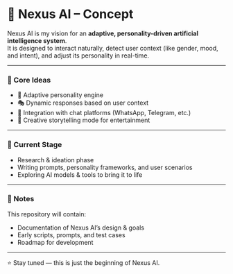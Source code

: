 # 🤖 Nexus AI – Concept  

Nexus AI is my vision for an **adaptive, personality-driven artificial intelligence system**.  
It is designed to interact naturally, detect user context (like gender, mood, and intent), and adjust its personality in real-time.  

---

### 🌟 Core Ideas
- 🧠 Adaptive personality engine  
- 🎭 Dynamic responses based on user context  
- 📡 Integration with chat platforms (WhatsApp, Telegram, etc.)  
- 🎨 Creative storytelling mode for entertainment  

---

### 🚀 Current Stage
- Research & ideation phase  
- Writing prompts, personality frameworks, and user scenarios  
- Exploring AI models & tools to bring it to life  

---

### 📌 Notes
This repository will contain:
- Documentation of Nexus AI’s design & goals  
- Early scripts, prompts, and test cases  
- Roadmap for development  

---

⭐ Stay tuned — this is just the beginning of Nexus AI.
